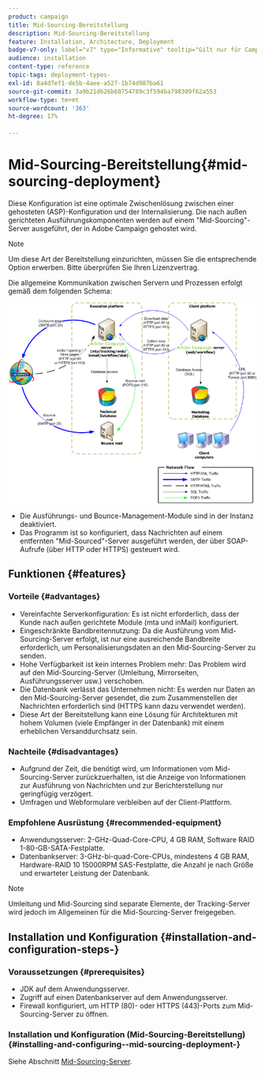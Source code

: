 ```yaml
---
product: campaign
title: Mid-Sourcing-Bereitstellung
description: Mid-Sourcing-Bereitstellung
feature: Installation, Architecture, Deployment
badge-v7-only: label="v7" type="Informative" tooltip="Gilt nur für Campaign Classic v7"
audience: installation
content-type: reference
topic-tags: deployment-types-
exl-id: 8a4d7ef1-de5b-4aee-a527-1b74d987ba61
source-git-commit: 3a9b21d626b60754789c3f594ba798309f62a553
workflow-type: tm+mt
source-wordcount: '363'
ht-degree: 17%

---
```


# Mid-Sourcing-Bereitstellung{#mid-sourcing-deployment}



Diese Konfiguration ist eine optimale Zwischenlösung zwischen einer gehosteten (ASP)-Konfiguration und der Internalisierung. Die nach außen gerichteten Ausführungskomponenten werden auf einem &quot;Mid-Sourcing&quot;-Server ausgeführt, der in Adobe Campaign gehostet wird.

>[!NOTE]
>
>Um diese Art der Bereitstellung einzurichten, müssen Sie die entsprechende Option erwerben. Bitte überprüfen Sie Ihren Lizenzvertrag.

Die allgemeine Kommunikation zwischen Servern und Prozessen erfolgt gemäß dem folgenden Schema:

![](assets/s_ncs_install_midsourcing.png)

* Die Ausführungs- und Bounce-Management-Module sind in der Instanz deaktiviert.
* Das Programm ist so konfiguriert, dass Nachrichten auf einem entfernten &quot;Mid-Sourced&quot;-Server ausgeführt werden, der über SOAP-Aufrufe (über HTTP oder HTTPS) gesteuert wird.

## Funktionen {#features}

### Vorteile {#advantages}

* Vereinfachte Serverkonfiguration: Es ist nicht erforderlich, dass der Kunde nach außen gerichtete Module (mta und inMail) konfiguriert.
* Eingeschränkte Bandbreitennutzung: Da die Ausführung vom Mid-Sourcing-Server erfolgt, ist nur eine ausreichende Bandbreite erforderlich, um Personalisierungsdaten an den Mid-Sourcing-Server zu senden.
* Hohe Verfügbarkeit ist kein internes Problem mehr: Das Problem wird auf den Mid-Sourcing-Server (Umleitung, Mirrorseiten, Ausführungsserver usw.) verschoben.
* Die Datenbank verlässt das Unternehmen nicht: Es werden nur Daten an den Mid-Sourcing-Server gesendet, die zum Zusammenstellen der Nachrichten erforderlich sind (HTTPS kann dazu verwendet werden).
* Diese Art der Bereitstellung kann eine Lösung für Architekturen mit hohem Volumen (viele Empfänger in der Datenbank) mit einem erheblichen Versanddurchsatz sein.

### Nachteile {#disadvantages}

* Aufgrund der Zeit, die benötigt wird, um Informationen vom Mid-Sourcing-Server zurückzuerhalten, ist die Anzeige von Informationen zur Ausführung von Nachrichten und zur Berichterstellung nur geringfügig verzögert.
* Umfragen und Webformulare verbleiben auf der Client-Plattform.

### Empfohlene Ausrüstung {#recommended-equipment}

* Anwendungsserver: 2-GHz-Quad-Core-CPU, 4 GB RAM, Software RAID 1-80-GB-SATA-Festplatte.
* Datenbankserver: 3-GHz-bi-quad-Core-CPUs, mindestens 4 GB RAM, Hardware-RAID 10 15000RPM SAS-Festplatte, die Anzahl je nach Größe und erwarteter Leistung der Datenbank.

>[!NOTE]
>
>Umleitung und Mid-Sourcing sind separate Elemente, der Tracking-Server wird jedoch im Allgemeinen für die Mid-Sourcing-Server freigegeben.

## Installation und Konfiguration {#installation-and-configuration-steps-}

### Voraussetzungen {#prerequisites}

* JDK auf dem Anwendungsserver.
* Zugriff auf einen Datenbankserver auf dem Anwendungsserver.
* Firewall konfiguriert, um HTTP (80)- oder HTTPS (443)-Ports zum Mid-Sourcing-Server zu öffnen.

### Installation und Konfiguration (Mid-Sourcing-Bereitstellung) {#installing-and-configuring--mid-sourcing-deployment-}

Siehe Abschnitt [Mid-Sourcing-Server](../../installation/using/mid-sourcing-server.md).
